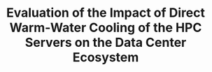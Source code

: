 ---
type: paper
title: "Evaluation of the Impact of Direct Warm-Water Cooling of the HPC Servers on the Data Center Ecosystem"
label: "DOI"
link: http://dx.doi.org/10.1007/978-3-319-07518-1_24
year: 2014
authors:
  - name: Januszewski
    first: Radoslaw
  - name: Meyer
    first: Norbert
  - name: Nowicka
    first: Joanna
---